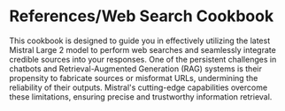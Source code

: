 # References/Web Search Cookbook
This cookbook is designed to guide you in effectively utilizing the latest Mistral Large 2 model to perform web searches and seamlessly integrate credible sources into your responses. One of the persistent challenges in chatbots and Retrieval-Augmented Generation (RAG) systems is their propensity to fabricate sources or misformat URLs, undermining the reliability of their outputs. Mistral's cutting-edge capabilities overcome these limitations, ensuring precise and trustworthy information retrieval.
